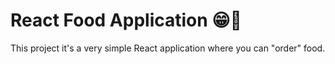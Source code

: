 # React Food Application :grin::fries:

This project it's a very simple React application where you can "order" food.
